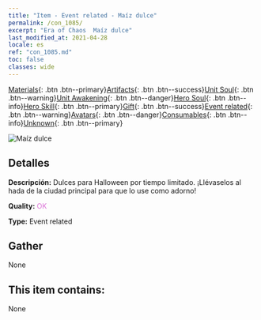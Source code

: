 ```yaml
---
title: "Item - Event related - Maíz dulce"
permalink: /con_1085/
excerpt: "Era of Chaos  Maíz dulce"
last_modified_at: 2021-04-28
locale: es
ref: "con_1085.md"
toc: false
classes: wide
---
```

 [Materials](/ItemsES/){: .btn .btn--primary}[Artifacts](/ItemsES/Artifacts/){: .btn .btn--success}[Unit Soul](/ItemsES/UnitSoul/){: .btn .btn--warning}[Unit Awakening](/ItemsES/UnitAwakening/){: .btn .btn--danger}[Hero Soul](/ItemsES/HeroSoul/){: .btn .btn--info}[Hero Skill](/ItemsES/HeroSkill/){: .btn .btn--primary}[Gift](/ItemsES/Gift/){: .btn .btn--success}[Event related](/ItemsES/Events/){: .btn .btn--warning}[Avatars](/ItemsES/Avatars/){: .btn .btn--danger}[Consumables](/ItemsES/Consumables/){: .btn .btn--info}[Unknown](/ItemsES/Unknown/){: .btn .btn--primary}

 ![Maíz dulce](/images/t/i_690011.png)

## Detalles
 **Descripción:** Dulces para Halloween por tiempo limitado. ¡Llévaselos al hada de la ciudad principal para que lo use como adorno!

 **Quality:** <span style="color: #DA70D6">OK</span>

 **Type:** Event related

## Gather

  None

## This item contains:

  None

